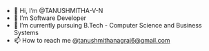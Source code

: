 - 👋 Hi, I’m @TANUSHMITHA-V-N
- 👀 I’m Software Developer
- 🌱 I’m currently pursuing B.Tech - Computer Science and Business Systems
- 📫 How to reach me @tanushmithanagraj6@gmail.com

<!---
TANUSHMITHA-V-N/TANUSHMITHA-V-N is a ✨ special ✨ repository because its `README.md` (this file) appears on your GitHub profile.
You can click the Preview link to take a look at your changes.
--->
